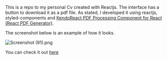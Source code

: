 This is a repo to my personal Cv created with Reactjs.  The interface has a button to download it as a pdf file.  As stated, I developed it using reactjs, styled-components and [KendoReact PDF Processing Component for React (React PDF Generator)](https://www.npmjs.com/package/@progress/kendo-react-pdf).

The screenshot below is an example of how it looks.

![Screenshot (91).png](https://images.hive.blog/DQmW3EuFHfUkTKQTNJG1rHhFwb1rKP1kYcV97umTnAp8B23/Screenshot%20(91).png)

You can check it out [here](https://realrufans.github.io/cv/)

